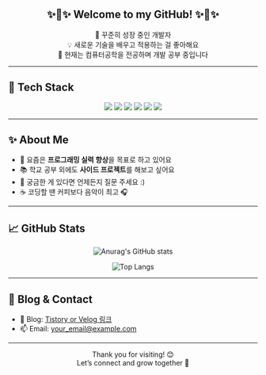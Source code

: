 <div align="center">

## ✨🌟✨ Welcome to my GitHub! ✨🌟✨

🌟 꾸준히 성장 중인 개발자  
💡 새로운 기술을 배우고 적용하는 걸 좋아해요  
🌱 현재는 컴퓨터공학을 전공하며 개발 공부 중입니다  

</div>

---

## 🔧 Tech Stack

<div align="center">

<img src="https://img.shields.io/badge/JavaScript-F7DF1E?style=flat-square&logo=JavaScript&logoColor=black"/>
<img src="https://img.shields.io/badge/Python-3776AB?style=flat-square&logo=Python&logoColor=white"/>
<img src="https://img.shields.io/badge/HTML5-E34F26?style=flat-square&logo=HTML5&logoColor=white"/>
<img src="https://img.shields.io/badge/C-00599C?style=flat-square&logo=C&logoColor=white"/>
<img src="https://img.shields.io/badge/Git-F05032?style=flat-square&logo=Git&logoColor=white"/>
<img src="https://img.shields.io/badge/GitHub-181717?style=flat-square&logo=GitHub&logoColor=white"/>

</div>

---

## ✨ About Me

- 🔭 요즘은 **프로그래밍 실력 향상**을 목표로 하고 있어요
- 📚 학교 공부 외에도 **사이드 프로젝트**를 해보고 싶어요
- 💬 궁금한 게 있다면 언제든지 질문 주세요 :)
- ☕ 코딩할 땐 커피보다 음악이 최고 🎧

---

## 📈 GitHub Stats

<div align="center">

![Anurag's GitHub stats](https://github-readme-stats.vercel.app/api?username=YOUR_GITHUB_ID&show_icons=true&theme=tokyonight)

![Top Langs](https://github-readme-stats.vercel.app/api/top-langs/?username=YOUR_GITHUB_ID&layout=compact&theme=tokyonight)

</div>

---

## 📝 Blog & Contact

- 📰 Blog: [Tistory or Velog 링크](#)
- 📫 Email: your_email@example.com

---

<div align="center">
  
Thank you for visiting! 😊  
Let’s connect and grow together 🚀

</div>
